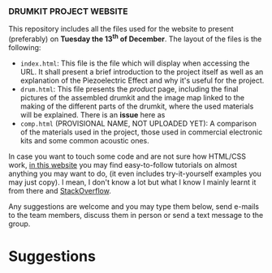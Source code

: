 ### DRUMKIT PROJECT WEBSITE

This repository includes all the files used for the website to present (preferably) on **Tuesday the 13<sup>th</sup> of December**. 
The layout of the files is the following:
- `index.html`: This file is the file which will display when accessing the URL. It shall present a brief introduction to the project itself as well as an explanation of the Piezoelectric Effect and why it's useful for the project.
- `drum.html`: This file presents the _product_ page, including the final pictures of the assembled drumkit and the image map linked to the making of the different parts of the drumkit, where the used materials will be explained. There is an **issue** here as 
- `comp.html` (PROVISIONAL NAME, NOT UPLOADED YET): A comparison of the materials used in the project, those used in commercial electronic kits and some common acoustic ones. 

In case you want to touch some code and are not sure how HTML/CSS work, [in this website](https://www.w3schools.com) you may find easy-to-follow tutorials on almost anything you may want to do, (it even includes try-it-yourself examples you may just copy). I mean, I don't know a lot but what I know I mainly learnt it from there and [StackOverflow](https://stackoverflow.com).

Any suggestions are welcome and you may type them below, send e-mails to the team members, discuss them in person or send a text message to the group.

# Suggestions
